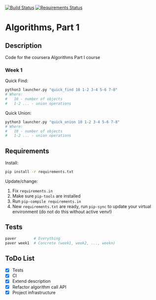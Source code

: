 [![Build Status](https://travis-ci.org/lancelote/algorithms_part1.svg)](https://travis-ci.org/lancelote/algorithms_part1)
[![Requirements Status](https://requires.io/github/lancelote/algorithms_part1/requirements.svg?branch=master)](https://requires.io/github/lancelote/algorithms_part1/requirements/?branch=master)

# Algorithms, Part 1

## Description

Code for the coursera Algorithms Part I course

### Week 1

Quick Find:
```bash
python3 launcher.py "quick_find 10 1-2 3-4 5-6 7-8"
# Where:
#   10 - number of objects
#   1-2 ... - union operations
```

Quick Union:
```bash
python3 launcher.py "quick_union 10 1-2 3-4 5-6 7-8"
# Where:
#   10 - number of objects
#   1-2 ... - union operations
```

## Requirements

Install:
```bash
pip install -r requirements.txt
```

Update/change:

1. Fix `requirements.in`
2. Make sure `pip-tools` are installed
3. Run `pip-compile requirements.in`
4. New `requirements.txt` are ready, run `pip-sync` to update your virtual
environment (do not do this without active venv!)

## Tests

```bash
paver        # Everything
paver week1  # Concrete (week1, week2, ..., weekn)
```

## ToDo List

- [x] Tests
- [x] CI
- [x] Extend description
- [x] Refactor algorithm call API
- [x] Project infrastructure
